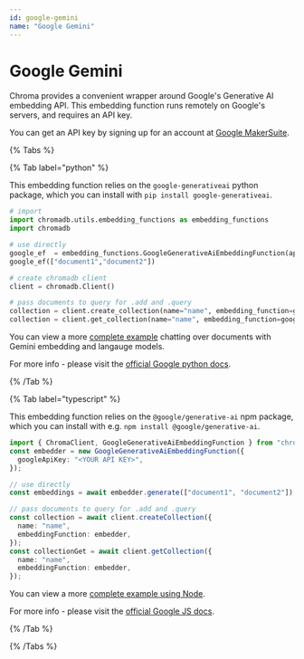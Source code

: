 ```yaml
---
id: google-gemini
name: "Google Gemini"
---
```


# Google Gemini

Chroma provides a convenient wrapper around Google's Generative AI embedding API. This embedding function runs remotely on Google's servers, and requires an API key.

You can get an API key by signing up for an account at [Google MakerSuite](https://makersuite.google.com/).

{% Tabs %}

{% Tab label="python" %}

This embedding function relies on the `google-generativeai` python package, which you can install with `pip install google-generativeai`.

```python
# import
import chromadb.utils.embedding_functions as embedding_functions
import chromadb

# use directly
google_ef  = embedding_functions.GoogleGenerativeAiEmbeddingFunction(api_key="YOUR_API_KEY")
google_ef(["document1","document2"])

# create chromadb client
client = chromadb.Client()

# pass documents to query for .add and .query
collection = client.create_collection(name="name", embedding_function=google_ef)
collection = client.get_collection(name="name", embedding_function=google_ef)
```

You can view a more [complete example](https://github.com/chroma-core/chroma/tree/main/examples/gemini) chatting over documents with Gemini embedding and langauge models.

For more info - please visit the [official Google python docs](https://ai.google.dev/tutorials/python_quickstart).

{% /Tab %}

{% Tab label="typescript" %}

This embedding function relies on the `@google/generative-ai` npm package, which you can install with e.g. `npm install @google/generative-ai`.

```typescript
import { ChromaClient, GoogleGenerativeAiEmbeddingFunction } from "chromadb";
const embedder = new GoogleGenerativeAiEmbeddingFunction({
  googleApiKey: "<YOUR API KEY>",
});

// use directly
const embeddings = await embedder.generate(["document1", "document2"]);

// pass documents to query for .add and .query
const collection = await client.createCollection({
  name: "name",
  embeddingFunction: embedder,
});
const collectionGet = await client.getCollection({
  name: "name",
  embeddingFunction: embedder,
});
```

You can view a more [complete example using Node](https://github.com/chroma-core/chroma/blob/main/clients/js/examples/node/app.js).

For more info - please visit the [official Google JS docs](https://ai.google.dev/tutorials/node_quickstart).

{% /Tab %}

{% /Tabs %}
